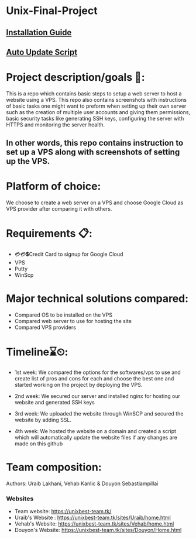 # Unix-Final-Project

<div>
 <h2> <b><a href="Install.md" target="_blank">Installation Guide</a>
</b> </h2> 
   </div>
   
   <div>
 <h2> <b><a href="/Script" target="_blank">Auto Update Script</a>
</b> </h2> 
   </div>

# Project description/goals 🥅:
This is a repo which contains basic steps to setup a web server to host a website using a VPS. 
This repo also contains screenshots with instructions of basic tasks one might want to preform when setting
up their own server such as the creation of multiple user accounts and giving them permissions, 
basic security tasks like generating SSH keys, configuring the server with HTTPS and monitoring the server health.


<h2>In other words, this repo contains instruction to set up a VPS along with screenshots of setting up the VPS.</h2>



# Platform of choice: 
We choose to create a web server on a VPS and choose Google Cloud as VPS provider after comparing it with others.

# Requirements 📋:
- 💳💳💲Credit Card to signup for Google Cloud
- VPS
- Putty
- WinScp



# Major technical solutions compared: 
- Compared OS to be installed on the VPS
- Compared web server to use for hosting the site
- Compared VPS providers


# Timeline⌛⏲:
- 1st week: 
We compared the options for the softwares/vps to use and create list of pros and
cons for each and choose the best one and started working on the project by deploying the VPS.

- 2nd week: 
We secured our server and installed nginx for hosting our website and generated SSH keys

- 3rd week:
We uploaded the website through WinSCP and secured the website by adding SSL. 

- 4th week:
 We hosted the website on a domain and created a script which will automatically update the website files if any changes are made on this github

# Team composition: 
Authors: Uraib Lakhani, Vehab Kanlic & Douyon Sebastiampillai



### Websites
- Team website: https://unixbest-team.tk/
- Uraib's Website : https://unixbest-team.tk/sites/Uraib/home.html
- Vehab's Website: https://unixbest-team.tk/sites/Vehab/home.html
- Douyon's Website: https://unixbest-team.tk/sites/Douyon/Home.html






